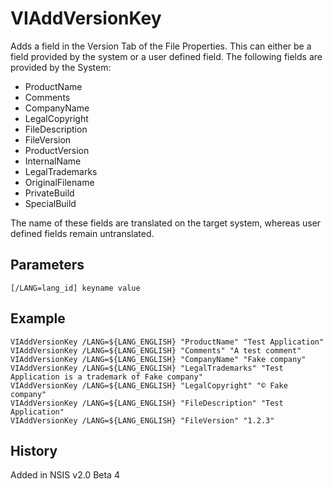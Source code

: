 # VIAddVersionKey

Adds a field in the Version Tab of the File Properties. This can either be a field provided by the system or a user defined field. The following fields are provided by the System:

* ProductName
* Comments
* CompanyName
* LegalCopyright
* FileDescription
* FileVersion
* ProductVersion
* InternalName
* LegalTrademarks
* OriginalFilename
* PrivateBuild
* SpecialBuild

The name of these fields are translated on the target system, whereas user defined fields remain untranslated.


## Parameters

    [/LANG=lang_id] keyname value

## Example

	VIAddVersionKey /LANG=${LANG_ENGLISH} "ProductName" "Test Application"
	VIAddVersionKey /LANG=${LANG_ENGLISH} "Comments" "A test comment"
	VIAddVersionKey /LANG=${LANG_ENGLISH} "CompanyName" "Fake company"
	VIAddVersionKey /LANG=${LANG_ENGLISH} "LegalTrademarks" "Test Application is a trademark of Fake company"
	VIAddVersionKey /LANG=${LANG_ENGLISH} "LegalCopyright" "© Fake company"
	VIAddVersionKey /LANG=${LANG_ENGLISH} "FileDescription" "Test Application"
	VIAddVersionKey /LANG=${LANG_ENGLISH} "FileVersion" "1.2.3"

## History

Added in NSIS v2.0 Beta 4
